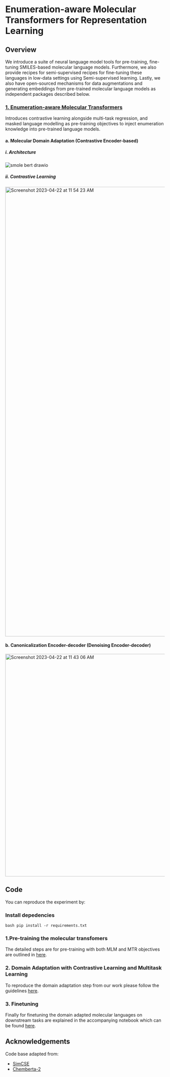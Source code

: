 # Enumeration-aware Molecular Transformers for Representation Learning

## Overview
We introduce a suite of neural language model tools for pre-training, fine-tuning SMILES-based molecular language models. Furthermore, we also provide recipes for semi-supervised recipes for fine-tuning these languages in low-data settings using Semi-supervised learning. Lastly, we also have open-sourced mechanisms for data augmentations and generating embeddings from pre-trained molecular language models as independent packages described below.

### [1. Enumeration-aware Molecular Transformers](https://github.com/MoleculeTransformers/enumeration-aware-molecule-transformers)
Introduces contrastive learning alongside multi-task regression, and masked language modelling as pre-training objectives to inject enumeration knowledge into pre-trained language models.
#### a. Molecular Domain Adaptation (Contrastive Encoder-based)
##### i. Architecture
![smole bert drawio](https://user-images.githubusercontent.com/6007894/233776921-41667331-1ab7-413c-92f7-4e6fad512f5c.svg)
##### ii. Contrastive Learning
<img width="1418" alt="Screenshot 2023-04-22 at 11 54 23 AM" src="https://user-images.githubusercontent.com/6007894/233777069-439c18cc-77a2-4ae2-a81e-d7e94c30a6be.png">

#### b. Canonicalization Encoder-decoder (Denoising Encoder-decoder)
<img width="702" alt="Screenshot 2023-04-22 at 11 43 06 AM" src="https://user-images.githubusercontent.com/6007894/233776512-ab6cdeef-02f1-4076-9b76-b228cbf26456.png">


## Code
You can reproduce the experiment by:
### Install depedencies
`bash
pip install -r requirements.txt
`
### 1.Pre-training the molecular transfomers
The detailed steps are for pre-training with both MLM and MTR objectives are outlined in [here](./src/1_pre_training/README.md).

### 2. Domain Adaptation with Contrastive Learning and Multitask Learning
To reproduce the domain adaptation step from our work please follow the guidelines [here](./src/2_domain_adaptation/README.md).

### 3. Finetuning
Finally for finetuning the domain adapted molecular languages on downstream tasks are explained in the accompanying notebook which can be found [here](./src/3_fine_tuning/).



## Acknowledgements
Code base adapted from:
* [SimCSE](https://github.com/princeton-nlp/SimCSE)
* [Chemberta-2](https://github.com/seyonechithrananda/bert-loves-chemistry)
